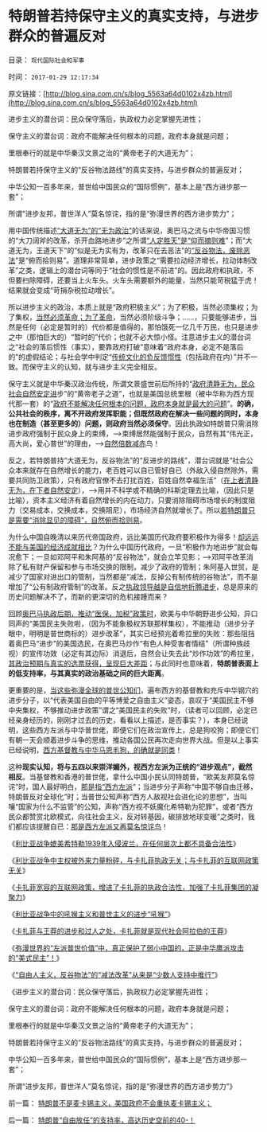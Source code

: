 # 特朗普若持保守主义的真实支持，与进步群众的普遍反对

目录： `现代国际社会和军事` 

时间： `2017-01-29 12:17:34` 

原文链接：[http://blog.sina.com.cn/s/blog_5563a64d0102x4zb.html](http://blog.sina.com.cn/s/blog_5563a64d0102x4zb.html)

进步主义的潜台词：民众保守落后，执政权力必定掌握先进性；

保守主义的潜台词：政府不能解决任何根本的问题，政府本身就是问题；

里根奉行的就是中华秦汉文景之治的“黄帝老子的大道无为”；

特朗普若持保守主义的“反谷物法路线”的真实支持，与进步群众的普遍反对；

中华公知一百多年来，普世给中国民众的“国际惯例”，基本上是“西方进步那一套”；

所谓“进步友邦，普世洋人”莫名惊诧，指的是“弥漫世界的西方进步势力”；

用中国传统描述[“大道无为”的“无为政治”](../../../2016/7/9/自由人非常谦逊，甚至是世界上最谦逊的人；.md)的话来说，奥巴马之流与中华帝国习惯的“大刀阔斧的改革，杀开血路地进步”之所谓[“人定胜天”是“仰而摘则难](../../../2014/2/28/信仰不容逻辑，逻辑抵触信仰，领导同志的成功学.md)”；而“大道无为，王道天下”的“似是无为实有为，改革只在去恶法”的[“反谷物法，废除恶法](../../../2014/1/11/大宪章精神“永远的辉格党”的历史轨迹，民主进程的两个时间窗口.md)”是“俯而拾则易”。道理非常简单，进步政策之“需要拉动经济增长，拉动体制改革”之类，逻辑上的潜台词等同于“社会的惯性是不前进”的。因此政府和执政，不但要扫除障碍，还要当上火车头。火车头需要额外的能量，当然只能苛税猛于虎！结果就会变成“苛捐杂税拉动增长”。

所以进步主义的政治，本质上就是“政府积极主义”；为了积极，当然必须集权；为了集权，[当然必须革命；为了革命](../../../2016/9/12/大革命都是钢穴族“民粹特权最大化的冲动”；.md)，当然必须阶级斗争；……，只要能够进步，当然是任何（必定是暂时的）代价都是值得的，那怕饿死一亿几千万民，也只是进步之中（那怕巨大的）“暂时的”代价；也就不必大惊小怪。注意进步主义的潜台词之“社会的落后惯性（事实），要靠政府打破”意味着“政府本身，必定不是落后的”的虚假结论；与社会学中判定“[传统文化的负反馈惯性](../../../2011/1/29/中国社会负反馈系统和后发制度劣势.md)（包括政府在内）”并不一致。而保守主义的认知，就与进步主义完全相反。

保守主义就是中华秦汉政治传统，所谓文景盛世前后所持的“[政府清静无为，民众社会自然安定进](../../../2009/11/26/在上清静无为，在下自然安定.md)步”的“黄帝老子之道”，也就是美国总统里根（被中华称为西方现代那一套）的“[政府不能解决任何根本的问题，政府本身就是最大的问题](../../../2009/7/21/科斯定理解读中国经济现象.md)”。**的确，公共社会的秩序，离不开政府发挥职能；但既然政府在解决一些问题的同时，本身也在制造（甚至更多的）问题，则政府当然必须保守**。因此执政如特朗普只需消除进步政府强制于民众身上的束缚，——>束缚居然能强制于民众，自然有其“伟光正，高大尚，爱心普世”的理由，——>[自然倍数减赤](../../../2016/12/8/倍数减赤成功的必要条件；特朗普及美国历史上的“坏总统”.md)鸟！

反之，若特朗普持“大道无为，反谷物法”的“反进步的路线”，潜台词就是“社会公众本来就存在自然增长的能力，老百姓可以自已管好自已（外敌入侵自然除外，需要共同防卫政策），只有政府官僚不去打扰百姓，百姓自然幸福生活”（[在上者清静无为，在下者自然安定](../../../2009/11/26/在上清静无为，在下自然安定.md)），——>用并不科学或不精确的科斯定理去比喻，（因此只是比喻），资本主义经济有着自然增长的内在动力，只要消除阻碍市场增长的制度阻力（交易成本，交换成本，交换阻尼），市场经济自然就增长了。所以[若特朗普只是需要“消除显见的障碍”，自然俯而拾则易](../../../2016/12/25/三角博弈仿真美国政治气侯的变化规律；.md)。

为什么中国自晚清以来历代帝国政府，远比美国历代政府要积极作为得多！[却远远不能与美国的经济成就相比](../../../2009/12/27/国家主义举国体制的低效率和根源.md)？为什么中国历代政府，一旦“积极作为地进步”就会每况愈下；一旦如邓阿平和朱阿基的“反谷物法”，就会立竿见影；——>邓阿平改革消除了私有财产保留和参与市场交换的限制，减少了政府的管制；朱阿基入世贸，是减少了国家对进出口的管制，当然都是“减法，反掉公有制传统的谷物法”，而不是增加了“公有制政府管制”的改革。反之[执政领导越是自信地折腾进步](../../../2016/11/19/“不信神悖误，自信悖误”，此自信非彼自信.md)，总是原来的历史问题解决不了，而新的更深切的危机接踵而来？

回顾[奥巴马执政后期，推动“医保，加税”政策时](../../../2014/8/11/奥巴马医改三十年后的英国医疗体制.md)，欧美与中华朝野进步公知，异口同声的“美国民主失败啦，（因为不能象极权苏联那样集权），不能推动（进步分子眼中，明明是普世商标的）进步改革”，其实已经预兆着希拉里的失败：那些阻挡着奥巴马“进步”的美国选民，在奥巴马炒作“有色人种受害者情结”（所谓种族歧视）的宣传功效（必定有其边际）消退后，自然会让失去此“炒作功效”的希拉里，[其政治预期与真实的选票获得，呈现巨大差距](../../../2016/12/21/作为美国政治基点的民主党，和希拉里的民粹宣传；.md)；与此同时也意味着，**特朗普表面上的低支持率，与其真实的政治基础之间的巨大距离**。

更重要的是，[当这些弥漫全球的普世公知们](../../../2016/11/18/共和党可能分裂，特朗普是茶党为主体的独立第三党；.md)，遍布西方的基督教和充斥中华钢穴的进步分子，以“代表美国自由的平等博爱之自由主义”姿态，哀叹于“美国民主不够中央集权，不够推动进步政策”谓之“美国民主的失败”时，（读者可以回顾，必定已经亲身经历的，刚刚才过去的历史，看看以上描述，是否事实？），本身已经说明，这些西方左派与中华普世佬，即便它们在政治宣传上，总是狗咬狗；即便它们有朝一天会顺着进步斗争的思维，推动各国公民再次走向世界大战。但是以上事实已经说明，[西方基督教与中华马恩毛狗，的确就是同类](../../../2012/4/6/妖魔化毛主席的，不见得是好东西.md)！

这种**现实认知，将与五四以来崇洋媚外，视西方左派为正统的“进步观点”，截然相反**。当基督教和香港的普世佬，拿什么中国小民认同特朗普，“欧美友邦莫名惊诧”时，国人最好明白，[那是指“西方左派](../../../2011/3/23/西方传统文化的愚昧落后.md)”；当进步分子声称“中国不够自由迁移，特朗普反对全球化”时；当普世公知声称“西方人敌视社会进化论的思想”，当叫嚷“国家为什么不监管”的公知，声称“西方视不妖魔化希特勒为犯罪”，或者“西方民众都赞赏北欧模式，向往社会主义，反对转基因，碳排放地球变暖”之类时，我们都应该提醒自已：[那是西方左派又再莫名惊诧鸟](../../../2011/3/22/先进的美式民主和美国输出的愚昧.md)！

《[利比亚战争媲美希特勒1939年入侵波兰，在任何层次上都不具备合法性](../../../2017/1/12/利比亚战争媲美希特勒1939年入侵波兰，不具任何合法性.md)》

《[利比亚战争中主权被外来力量粉碎，与卡扎菲执政无关；与卡扎菲的互联网政策无关](../../../2017/1/13/利比亚战争的爆发，与卡扎菲的互联网政策无关；.md)》

《[卡扎菲宽容的互联网政策，增进了卡扎菲的执政合法性，加强了卡扎菲集团的凝聚力](../../../2017/1/15/政治正确对利比亚战争的错误解读.md)》

《[利比亚战争中的吼猴主义和普世主义的进步“吼猴”](../../../2017/1/16/利比亚战争中的吼猴主义和普世的进步“吼猴”；.md)》

《[卡扎菲与王莽的进步和过人之处，卡扎菲就是现代社会阿拉伯的王莽](../../../2017/1/18/卡扎菲就是现代社会阿拉伯的王莽.md)》

《[弥漫世界的“左派普世价值”中，真正保护了弱小中国的，正是中华鹰派攻击的“美式民主”！](../../../2017/1/26/西方“基督教左派，普世价值”暴力“统治世界”的魅影危机.md)》

《[“自由人主义，反谷物法”的“减法改革”从来是“少数人支持中推行”](../../../2017/1/28/特朗普“自由放任”的支持率，高达历史空前的40-！.md)》

《进步主义的潜台词：民众保守落后，执政权力必定掌握先进性；

保守主义的潜台词：政府不能解决任何根本的问题，政府本身就是问题；

里根奉行的就是中华秦汉文景之治的“黄帝老子的大道无为”；

特朗普若持保守主义的“反谷物法路线”的真实支持，与进步群众的普遍反对；

中华公知一百多年来，普世给中国民众的“国际惯例”，基本上是“西方进步那一套”；

所谓“进步友邦，普世洋人”莫名惊诧，指的是“弥漫世界的西方进步势力”》

前一篇： [特朗普不是麦卡锡主义，美国政府不会重执麦卡锡主义；](../../../2017/2/1/特朗普不是麦卡锡主义，美国政府不会重执麦卡锡主义；.md)

后一篇： [特朗普“自由放任”的支持率，高达历史空前的40-！](../../../2017/1/28/特朗普“自由放任”的支持率，高达历史空前的40-！.md)


